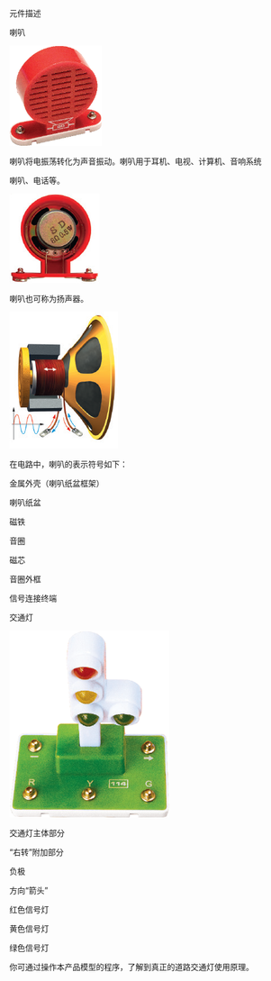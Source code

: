 元件描述

喇叭

![](013p1.png)

喇叭将电振荡转化为声音振动。喇叭用于耳机、电视、计算机、音响系统

喇叭、电话等。

![](013p2.png)

喇叭也可称为扬声器。

![](013p3.png)

在电路中，喇叭的表示符号如下：

金属外壳（喇叭纸盆框架）

喇叭纸盆

磁铁

音圈

磁芯

音圈外框

信号连接终端

交通灯

![](013p4.png)

交通灯主体部分

“右转”附加部分

负极

方向“箭头”

红色信号灯

黄色信号灯

绿色信号灯

你可通过操作本产品模型的程序，了解到真正的道路交通灯使用原理。